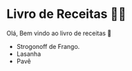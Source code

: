 # Livro de Receitas :man_cook:

Olá, Bem vindo ao livro de receitas :wave:

- Strogonoff de Frango.
- Lasanha
- Pavê

